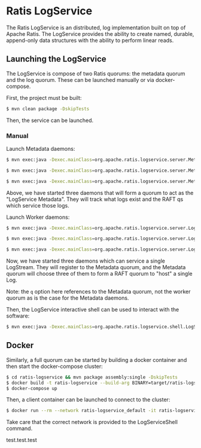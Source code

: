 <!--
Licensed to the Apache Software Foundation (ASF) under one or more
contributor license agreements.  See the NOTICE file distributed with
this work for additional information regarding copyright ownership.
The ASF licenses this file to You under the Apache License, Version 2.0
(the "License"); you may not use this file except in compliance with
the License.  You may obtain a copy of the License at

    http://www.apache.org/licenses/LICENSE-2.0

Unless required by applicable law or agreed to in writing, software
distributed under the License is distributed on an "AS IS" BASIS,
WITHOUT WARRANTIES OR CONDITIONS OF ANY KIND, either express or implied.
See the License for the specific language governing permissions and
limitations under the License.
-->
# Ratis LogService

The Ratis LogService is an distributed, log implementation built on top of Apache Ratis. The LogService provides the
ability to create named, durable, append-only data structures with the ability to perform linear reads.

## Launching the LogService

The LogService is compose of two Ratis quorums: the metadata quorum and the log quorum. These can be launched manually
or via docker-compose.

First, the project must be built:
```bash
$ mvn clean package -DskipTests
```

Then, the service can be launched.

### Manual

Launch Metadata daemons:
```bash
$ mvn exec:java -Dexec.mainClass=org.apache.ratis.logservice.server.MetadataServer -Dexec.args="-p 9991 -d $HOME/logservice1 -h localhost -q localhost:9991,localhost:9992,localhost:9993"
```
```bash
$ mvn exec:java -Dexec.mainClass=org.apache.ratis.logservice.server.MetadataServer -Dexec.args="-p 9992 -d $HOME/logservice2 -h localhost -q localhost:9991,localhost:9992,localhost:9993"
```
```bash
$ mvn exec:java -Dexec.mainClass=org.apache.ratis.logservice.server.MetadataServer -Dexec.args="-p 9993 -d $HOME/logservice3 -h localhost -q localhost:9991,localhost:9992,localhost:9993"
```

Above, we have started three daemons that will form a quorum to act as the "LogService Metadata". They will track what
logs exist and the RAFT qs which service those logs.

Launch Worker daemons:
```bash
$ mvn exec:java -Dexec.mainClass=org.apache.ratis.logservice.server.LogServer -Dexec.args="-p 9951 -d $HOME/worker1 -h localhost -q localhost:9991,localhost:9992,localhost:9993"
```
```bash
$ mvn exec:java -Dexec.mainClass=org.apache.ratis.logservice.server.LogServer -Dexec.args="-p 9952 -d $HOME/worker2 -h localhost -q localhost:9991,localhost:9992,localhost:9993"
```
```bash
$ mvn exec:java -Dexec.mainClass=org.apache.ratis.logservice.server.LogServer -Dexec.args="-p 9953 -d $HOME/worker3 -h localhost -q localhost:9991,localhost:9992,localhost:9993"
```

Now, we have started three daemons which can service a single LogStream. They will register to the Metadata quorum,
and the Metadata quorum will choose three of them to form a RAFT quorum to "host" a single Log.

Note: the `q` option here references to the Metadata quorum, not the worker quorum as is the case for the Metadata daemons.

Then, the LogService interactive shell can be used to interact with the software:
```bash
$ mvn exec:java -Dexec.mainClass=org.apache.ratis.logservice.shell.LogServiceShell -Dexec.args="-q localhost:9991,localhost:9992,localhost:9993"
```

## Docker

Similarly, a full quorum can be started by building a docker container and then start the docker-compose cluster:
```bash
$ cd ratis-logservice && mvn package assembly:single -DskipTests
$ docker build -t ratis-logservice --build-arg BINARY=target/ratis-logservice-0.4.0-SNAPSHOT-bin.tar.gz --build-arg VERSION=0.4.0-SNAPSHOT .
$ docker-compose up
```

Then, a client container can be launched to connect to the cluster:
```bash
$ docker run --rm --network ratis-logservice_default -it ratis-logservice java -cp "/opt/ratis-logservice/current/conf:/opt/ratis-logservice/current/lib/*" org.apache.ratis.logservice.shell.LogServiceShell -q master1.logservice.ratis.org:9999,master2.logservice.ratis.org:9999,master3.logservice.ratis.org:9999
```

Take care that the correct network is provided to the LogServiceShell command.

test.test.test
